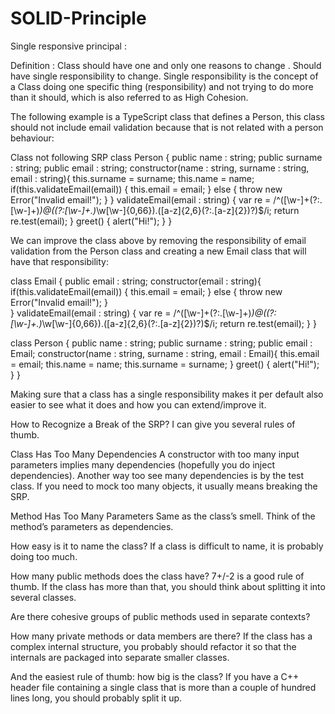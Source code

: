# SOLID-Principle

Single responsive principal :

Definition :
    Class should have one and only one reasons to change . Should have single responsibility to change.
    Single responsibility is the concept of a Class doing one specific thing (responsibility) and not trying to do more than it should, 
    which is also referred to as High Cohesion.

The following example is a TypeScript class that defines a Person, this class should not include email validation because that is not 
related with a person behaviour:

Class not following SRP
class Person {
    public name : string;
    public surname : string;
    public email : string;
    constructor(name : string, surname : string, email : string){
        this.surname = surname;
        this.name = name;
        if(this.validateEmail(email)) {
          this.email = email;
        }
        else {
            throw new Error("Invalid email!");
        }
    }
    validateEmail(email : string) {
        var re = /^([\w-]+(?:\.[\w-]+)*)@((?:[\w-]+\.)*\w[\w-]{0,66})\.([a-z]{2,6}(?:\.[a-z]{2})?)$/i;
        return re.test(email);
    }
    greet() {
        alert("Hi!");
    }
}

We can improve the class above by removing the responsibility of email validation from the Person class and creating a new Email class that will have that responsibility:

class Email {
    public email : string;
    constructor(email : string){
        if(this.validateEmail(email)) {
          this.email = email;
        }
        else {
            throw new Error("Invalid email!");
        }        
    }
    validateEmail(email : string) {
        var re = /^([\w-]+(?:\.[\w-]+)*)@((?:[\w-]+\.)*\w[\w-]{0,66})\.([a-z]{2,6}(?:\.[a-z]{2})?)$/i;
        return re.test(email);
    }
}

class Person {
    public name : string;
    public surname : string;
    public email : Email;
    constructor(name : string, surname : string, email : Email){
        this.email = email;
        this.name = name;
        this.surname = surname;
    }
    greet() {
        alert("Hi!");
    }
}

Making sure that a class has a single responsibility makes it per default also easier to see what it does and how you can extend/improve it.

How to Recognize a Break of the SRP?
I can give you several rules of thumb.

Class Has Too Many Dependencies
A constructor with too many input parameters implies many dependencies (hopefully you do inject dependencies). Another way too see many dependencies is by the test class.
If you need to mock too many objects, it usually means breaking the SRP.

Method Has Too Many Parameters
Same as the class’s smell. Think of the method’s parameters as dependencies.

How easy is it to name the class? If a class is difficult to name, it is probably doing too much.

How many public methods does the class have? 7+/-2 is a good rule of thumb. If the class has more than that, you should think about splitting it into several classes.

Are there cohesive groups of public methods used in separate contexts?

How many private methods or data members are there? If the class has a complex internal structure, you probably should refactor it so that the internals are packaged into separate smaller classes.

And the easiest rule of thumb: how big is the class? If you have a C++ header file containing a single class that is more than a couple of hundred lines long, you should probably split it up.
